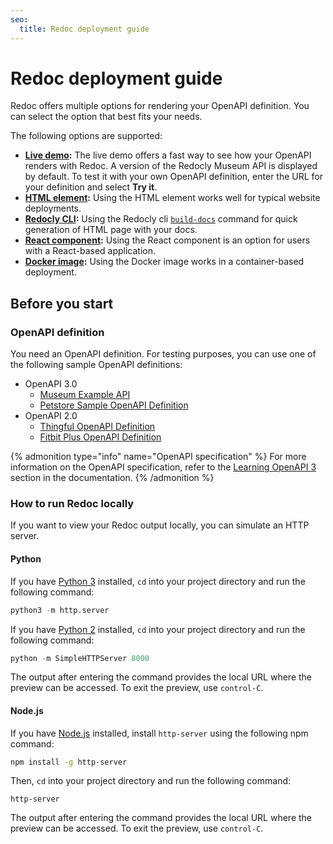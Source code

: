 ```yaml
---
seo:
  title: Redoc deployment guide
---
```


# Redoc deployment guide

Redoc offers multiple options for rendering your OpenAPI definition.
You can select the option that best fits your needs.

The following options are supported:

- **[Live demo](https://redocly.github.io/redoc/):**
  The live demo offers a fast way to see how your OpenAPI renders with Redoc.
  A version of the Redocly Museum API is displayed by default.
  To test it with your own OpenAPI definition, enter the URL for your definition and select **Try it**.
- **[HTML element](./html.md):**
  Using the HTML element works well for typical website deployments.
- **[Redocly CLI](https://redocly.com/docs/cli):**
  Using the Redocly cli [`build-docs`](https://redocly.com/docs/cli) command for quick generation of HTML page with your docs.
- **[React component](./react.md):**
  Using the React component is an option for users with a React-based application.
- **[Docker image](./docker.md):**
  Using the Docker image works in a container-based deployment.

## Before you start

### OpenAPI definition

You need an OpenAPI definition.
For testing purposes, you can use one of the following sample OpenAPI definitions:

- OpenAPI 3.0
  - [Museum Example API](https://github.com/Redocly/museum-openapi-example/blob/main/openapi.yaml)
  - [Petstore Sample OpenAPI Definition](https://petstore3.swagger.io/api/v3/openapi.json)
- OpenAPI 2.0
  - [Thingful OpenAPI Definition](https://raw.githubusercontent.com/thingful/openapi-spec/master/spec/swagger.yaml)
  - [Fitbit Plus OpenAPI Definition](https://raw.githubusercontent.com/TwineHealth/TwineDeveloperDocs/master/spec/swagger.yaml)

{% admonition type="info" name="OpenAPI specification" %}
For more information on the OpenAPI specification, refer to the [Learning OpenAPI 3](https://redocly.com/docs/resources/learning-openapi/) section in the documentation.
{% /admonition %}

### How to run Redoc locally

If you want to view your Redoc output locally, you can simulate an HTTP server.

#### Python

If you have [Python 3](https://www.python.org/downloads/) installed, `cd` into your project directory and run the following command:

```python
python3 -m http.server
```

If you have [Python 2](https://www.python.org/downloads/) installed, `cd` into your project directory and run the following command:

```python
python -m SimpleHTTPServer 8000
```

The output after entering the command provides the local URL where the preview can be accessed.
To exit the preview, use `control-C`.

#### Node.js

If you have [Node.js](https://nodejs.org/en/download/) installed, install `http-server` using the following npm command:

```bash
npm install -g http-server
```

Then, `cd` into your project directory and run the following command:

```node
http-server
```

The output after entering the command provides the local URL where the preview can be accessed.
To exit the preview, use `control-C`.
